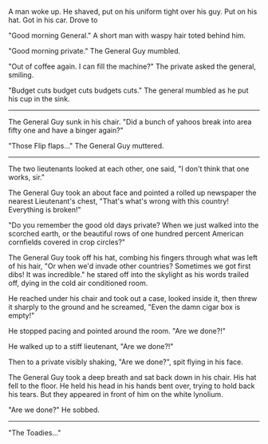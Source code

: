 A man woke up. He shaved, put on his uniform tight over his guy. Put on his hat. Got in his car. Drove to 





"Good morning General." A short man with waspy hair toted behind him.

"Good morning private." The General Guy mumbled.

"Out of coffee again. I can fill the machine?" The private asked the general, smiling.

"Budget cuts budget cuts budgets cuts." The general mumbled as he put his cup in the sink.




***

The General Guy sunk in his chair. "Did a bunch of yahoos break into area fifty one and have a binger again?"

"Those Flip flaps..." The General Guy muttered.

***

The two lieutenants looked at each other, one said, "I don't think that one works, sir."

The General Guy took an about face and pointed a rolled up newspaper the nearest Lieutenant's chest, "That's what's wrong with this country! Everything is broken!"

"Do you remember the good old days private? When we just walked into the scorched earth, or the beautiful rows of one hundred percent American cornfields covered in crop circles?"

The General Guy took off his hat, combing his fingers through what was left of his hair, "Or when we'd invade other countries? Sometimes we got first dibs! It was incredible." he stared off into the skylight as his words trailed off, dying in the cold air conditioned room.

He reached under his chair and took out a case, looked inside it, then threw it sharply to the ground and he screamed, "Even the damn cigar box is empty!"



He stopped pacing and pointed around the room. "Are we done?!"

He walked up to a stiff lieutenant, "Are we done?!"

Then to a private visibly shaking, "Are we done?", spit flying in his face.

The General Guy took a deep breath and sat back down in his chair. His hat fell to the floor. He held his head in his hands bent over, trying to hold back his tears. But they appeared in front of him on the white lynolium. 

"Are we done?" He sobbed.

***

"The Toadies..."




